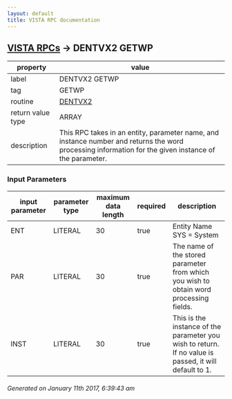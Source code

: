 ```yaml
---
layout: default
title: VISTA RPC documentation
---
```




## [VISTA RPCs](TableOfContent.md) &#8594; DENTVX2 GETWP 

 property | value 
--- | --- 
 label | DENTVX2 GETWP
 tag | GETWP
 routine | [DENTVX2](http://code.osehra.org/dox/Routine_DENTVX2_source.html)
 return value type | ARRAY
 description | This RPC takes in an entity, parameter name, and instance number and returns the word processing information for the given instance of the parameter.

### Input Parameters

| input parameter | parameter type | maximum data length | required | description | 
| --- | --- | --- | --- | --- | 
| ENT | LITERAL | 30 | true | Entity Name   SYS = System | 
| PAR | LITERAL | 30 | true | The name of the stored parameter from which you wish to obtain word processing fields. | 
| INST | LITERAL | 30 | true | This is the instance of the parameter you wish to return. If no value is passed, it will default to 1. | 




 ###### Generated on January 11th 2017, 6:39:43 am